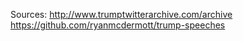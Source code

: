 Sources:
http://www.trumptwitterarchive.com/archive
https://github.com/ryanmcdermott/trump-speeches
